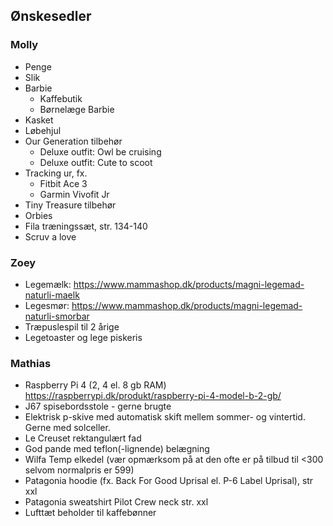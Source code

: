 ## Ønskesedler

### Molly

* Penge
* Slik
* Barbie
    * Kaffebutik
    * Børnelæge Barbie
* Kasket
* Løbehjul
* Our Generation tilbehør
    * Deluxe outfit: Owl be cruising
    * Deluxe outfit: Cute to scoot
* Tracking ur, fx.
    * Fitbit Ace 3
    * Garmin Vivofit Jr
* Tiny Treasure tilbehør
* Orbies
* Fila træningssæt, str. 134-140
* Scruv a love

### Zoey

* Legemælk: <https://www.mammashop.dk/products/magni-legemad-naturli-maelk>
* Legesmør: <https://www.mammashop.dk/products/magni-legemad-naturli-smorbar>
* Træpuslespil til 2 årige
* Legetoaster og lege piskeris

<!-- ### Line

* Kakao <https://greengoddess.dk/products/ceremonial-cacao>
* Ansigtscreme fra Miild <https://miild.dk/p/miild-facial-cream/>
* Serum fra Miild <https://miild.dk/p/miild-facial-serum/>
* Rensegel fra Miild <https://miild.dk/p/miild-cleansing-gel/>
* Facemist fra Miild <https://miild.dk/p/facemist/>
* Træningsbolde 1 kg <https://yogaudstyr.dk/product.php?id=870>
* Krus <https://rank.dk/products/tove-ditlevsen>
* Krus <https://rank.dk/products/alle-os-klima-tosser>
* Mikunas smørebrødskursus <https://crowdfunding.coop.dk/project/1109/description> -->

### Mathias

* Raspberry Pi 4 (2, 4 el. 8 gb RAM) <https://raspberrypi.dk/produkt/raspberry-pi-4-model-b-2-gb/>
* J67 spisebordsstole - gerne brugte
* Elektrisk p-skive med automatisk skift mellem sommer- og vintertid. Gerne med solceller.
* Le Creuset rektangulært fad
* God pande med teflon(-lignende) belægning
* Wilfa Temp elkedel (vær opmærksom på at den ofte er på tilbud til <300 selvom normalpris er 599)
* Patagonia hoodie (fx. Back For Good Uprisal el. P-6 Label Uprisal), str xxl
* Patagonia sweatshirt Pilot Crew neck str. xxl
* Lufttæt beholder til kaffebønner
